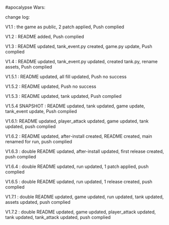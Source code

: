 #apocalypse Wars:

change log:

V1.1 : the game as public, 2 patch applied, Push complied

V1.2 : README added, Push complied

V1.3 : README updated, tank_event.py created, game.py update, Push complied

V1.4 : README updated, tank_event.py updated, created tank.py, rename assets, Push complied

V1.5.1 : README updated, all fill updated, Push no success

V1.5.2 : README updated, Push  no success

V1.5.3 : README updated, tank updated, Push complied

V1.5.4 SNAPSHOT : README updated, tank updated, game update, tank_event update, Push complied

V1.6.1: README updated, player_attack updated, game updated, tank updated, push complied

V1.6.2 : README updated, after-install created, README created, main renamed for run, push complied

V1.6.3 : double README updated, after-install updated, first release created, push complied

V1.6.4 : double README updated, run updated, 1 patch applied, push complied

V1.6.5 : double README updated, run updated, 1 release created, push complied

V1.7.1 : double README updated, game updated, run updated, tank updated, assets updated, push complied

V1.7.2 : double README updated, game updated, player_attack updated, tank updated, tank_attack updated, push complied
